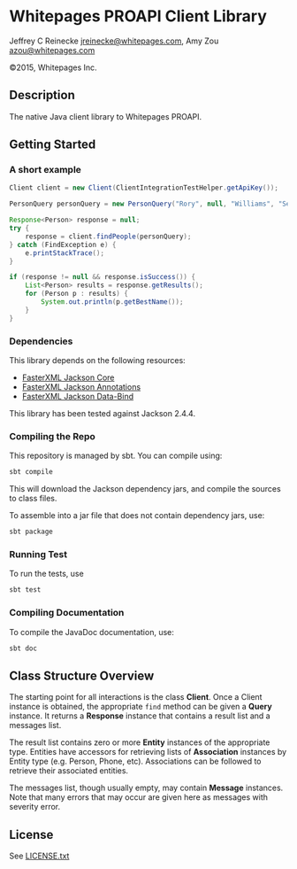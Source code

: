 # Whitepages PROAPI Client Library

Jeffrey C Reinecke <jreinecke@whitepages.com>, Amy Zou <azou@whitepages.com>

©2015, Whitepages Inc.

## Description

The native Java client library to Whitepages PROAPI.

## Getting Started

### A short example

```java
Client client = new Client(ClientIntegrationTestHelper.getApiKey());

PersonQuery personQuery = new PersonQuery("Rory", null, "Williams", "Seattle", "WA", "98101");

Response<Person> response = null;
try {
    response = client.findPeople(personQuery);
} catch (FindException e) {
    e.printStackTrace();
}

if (response != null && response.isSuccess()) {
    List<Person> results = response.getResults();
    for (Person p : results) {
        System.out.println(p.getBestName());
    }
}
```

### Dependencies

This library depends on the following resources:

* [FasterXML Jackson Core](https://github.com/FasterXML/jackson-core)
* [FasterXML Jackson Annotations](https://github.com/FasterXML/jackson-annotations)
* [FasterXML Jackson Data-Bind](https://github.com/FasterXML/jackson-databind)

This library has been tested against Jackson 2.4.4.

### Compiling the Repo

This repository is managed by sbt. You can compile using:
```bash
sbt compile
```
This will download the Jackson dependency jars, and compile the sources to class files.

To assemble into a jar file that does not contain dependency jars, use:
```bash
sbt package
```

### Running Test

To run the tests, use
```bash
sbt test
```

### Compiling Documentation

To compile the JavaDoc documentation, use:
```bash
sbt doc
```

## Class Structure Overview

The starting point for all interactions is the class __Client__. Once a Client instance is
obtained, the appropriate `find` method can be given a __Query__ instance. It returns a
__Response__ instance that contains a result list and a messages list.

The result list contains zero or more __Entity__ instances of the appropriate type.
Entities have accessors for retrieving lists of __Association__ instances by Entity
type (e.g. Person, Phone, etc). Associations can be followed to retrieve their
associated entities.

The messages list, though usually empty, may contain __Message__ instances. Note
that many errors that may occur are given here as messages with severity error.

## License

See [LICENSE.txt](LICENSE.txt)
